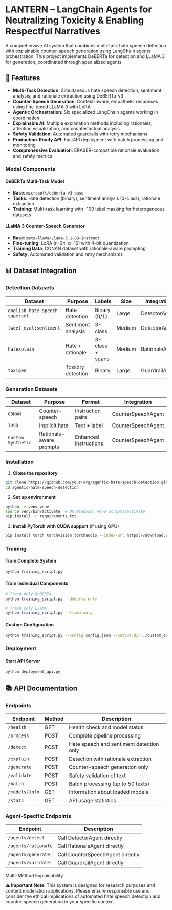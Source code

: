 # LANTERN – LangChain Agents for Neutralizing Toxicity & Enabling Respectful Narratives

A comprehensive AI system that combines multi-task hate speech detection with explainable counter-speech generation using LangChain agents orchestration. This project implements DeBERTa for detection and LLaMA 3 for generation, coordinated through specialized agents.

## 🌟 Features

- **Multi-Task Detection**: Simultaneous hate speech detection, sentiment analysis, and rationale extraction using DeBERTa-v3
- **Counter-Speech Generation**: Context-aware, empathetic responses using fine-tuned LLaMA 3 with LoRA
- **Agentic Orchestration**: Six specialized LangChain agents working in coordination
- **Explainable AI**: Multiple explanation methods including rationales, attention visualization, and counterfactual analysis
- **Safety Validation**: Automated guardrails with retry mechanisms
- **Production-Ready API**: FastAPI deployment with batch processing and monitoring
- **Comprehensive Evaluation**: ERASER-compatible rationale evaluation and safety metrics

### Model Components

#### DeBERTa Multi-Task Model
- **Base**: `microsoft/deberta-v3-base`
- **Tasks**: Hate detection (binary), sentiment analysis (3-class), rationale extraction
- **Training**: Multi-task learning with -100 label masking for heterogeneous datasets

#### LLaMA 3 Counter-Speech Generator
- **Base**: `meta-llama/Llama-3.1-8B-Instruct`
- **Fine-tuning**: LoRA (r=64, α=16) with 4-bit quantization
- **Training Data**: CONAN dataset with rationale-aware prompting
- **Safety**: Automated validation and retry mechanisms

## 📊 Dataset Integration

### Detection Datasets

| Dataset | Purpose | Labels | Size | Integration |
|---------|---------|---------|------|-------------|
| `english-hate-speech-superset` | Hate detection | Binary (0/1) | Large | DetectorAgent |
| `tweet_eval:sentiment` | Sentiment analysis | 3-class | Medium | DetectorAgent |
| `hatexplain` | Hate + rationale | 3-class + spans | Medium | RationaleAgent |
| `toxigen` | Toxicity detection | Binary | Large | GuardrailAgent |

### Generation Datasets

| Dataset | Purpose | Format | Integration |
|---------|---------|---------|-------------|
| `CONAN` | Counter-speech | Instruction pairs | CounterSpeechAgent |
| `IHSD` | Implicit hate | Text + label | CounterSpeechAgent |
| `Custom Synthetic` | Rationale-aware prompts | Enhanced instructions | CounterSpeechAgent |

### Installation

1. **Clone the repository**
```bash
git clone https://github.com/your-org/agentic-hate-speech-detection.git
cd agentic-hate-speech-detection
```

2. **Set up environment**
```bash
python -m venv venv
source venv/bin/activate  # On Windows: venv\Scripts\activate
pip install -r requirements.txt
```

3. **Install PyTorch with CUDA support** (if using GPU)
```bash
pip install torch torchvision torchaudio --index-url https://download.pytorch.org/whl/cu121
```

### Training

#### Train Complete System
```bash
python training_script.py
```

#### Train Individual Components
```bash
# Train only DeBERTa
python training_script.py --deberta-only

# Train only LLaMA
python training_script.py --llama-only
```

#### Custom Configuration
```bash
python training_script.py --config config.json --output-dir ./custom_outputs
```

### Deployment

#### Start API Server
```bash
python deployment_api.py
```

## 📚 API Documentation

### Endpoints

| Endpoint | Method | Description |
|----------|--------|-------------|
| `/health` | GET | Health check and model status |
| `/process` | POST | Complete pipeline processing |
| `/detect` | POST | Hate speech and sentiment detection only |
| `/explain` | POST | Detection with rationale extraction |
| `/generate` | POST | Counter-speech generation only |
| `/validate` | POST | Safety validation of text |
| `/batch` | POST | Batch processing (up to 50 texts) |
| `/models/info` | GET | Information about loaded models |
| `/stats` | GET | API usage statistics |

### Agent-Specific Endpoints

| Endpoint | Description |
|----------|-------------|
| `/agents/detect` | Call DetectorAgent directly |
| `/agents/rationale` | Call RationaleAgent directly |
| `/agents/generate` | Call CounterSpeechAgent directly |
| `/agents/validate` | Call GuardrailAgent directly |

Multi-Method Explainability

**⚠️ Important Note**: This system is designed for research purposes and content moderation applications. Please ensure responsible use and consider the ethical implications of automated hate speech detection and counter-speech generation in your specific context.